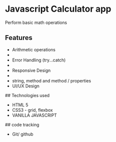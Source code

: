 # Javascript Calculator app
Perform basic math operations

## Features
<ul>
    <li> Arithmetic operations<li/>
    <li> Error Handling (try...catch) <li/>
    <li> Responsive Design <li/>
    <li> string, method and method / properties</li>
    <li> UI/UX Design</li>
</ul>
## Technologies used
<ul>
<li> HTML 5 </li>
<li> CSS3 - grid, flexbox </li>
<li>VANILLA JAVASCRIPT </li>
</ul>
## code tracking
<ul>
  <li>Git/ github</li>
</ul>  

